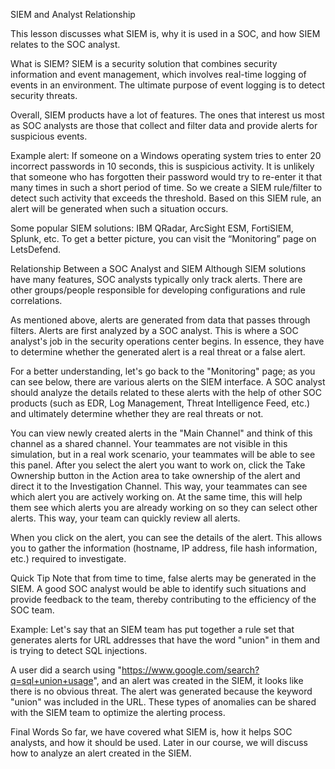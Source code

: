 SIEM and Analyst Relationship

This lesson discusses what SIEM is, why it is used in a SOC, and how SIEM relates to the SOC analyst.

What is SIEM?
SIEM is a security solution that combines security information and event management, which involves real-time logging of events in an environment. The ultimate purpose of event logging is to detect security threats.


Overall, SIEM products have a lot of features. The ones that interest us most as SOC analysts are those that collect and filter data and provide alerts for suspicious events.


Example alert: If someone on a Windows operating system tries to enter 20 incorrect passwords in 10 seconds, this is suspicious activity. It is unlikely that someone who has forgotten their password would try to re-enter it that many times in such a short period of time. So we create a SIEM rule/filter to detect such activity that exceeds the threshold. Based on this SIEM rule, an alert will be generated when such a situation occurs.


Some popular SIEM solutions: IBM QRadar, ArcSight ESM, FortiSIEM, Splunk, etc. To get a better picture, you can visit the “Monitoring” page on LetsDefend.


Relationship Between a SOC Analyst and SIEM
Although SIEM solutions have many features, SOC analysts typically only track alerts. There are other groups/people responsible for developing configurations and rule correlations.

As mentioned above, alerts are generated from data that passes through filters. Alerts are first analyzed by a SOC analyst. This is where a SOC analyst's job in the security operations center begins. In essence, they have to determine whether the generated alert is a real threat or a false alert.



For a better understanding, let's go back to the "Monitoring" page; as you can see below, there are various alerts on the SIEM interface. A SOC analyst should analyze the details related to these alerts with the help of other SOC products (such as EDR, Log Management, Threat Intelligence Feed, etc.) and ultimately determine whether they are real threats or not.






You can view newly created alerts in the "Main Channel" and think of this channel as a shared channel. 
Your teammates are not visible in this simulation, but in a real work scenario, your teammates will be able to see this panel. 
After you select the alert you want to work on, click the Take Ownership button in the Action area to take ownership of the alert and direct it to the Investigation Channel. 
This way, your teammates can see which alert you are actively working on. At the same time, this will help them see which alerts you are already working on so they can select other alerts. 
This way, your team can quickly review all alerts.


When you click on the alert, you can see the details of the alert. 
This allows you to gather the information (hostname, IP address, file hash information, etc.) required to investigate.

Quick Tip
Note that from time to time, false alerts may be generated in the SIEM. A good SOC analyst would be able to identify such situations and provide feedback to the team, thereby contributing to the efficiency of the SOC team.


Example:
Let's say that an SIEM team has put together a rule set that generates alerts for URL addresses that have the word "union" in them and is trying to detect SQL injections.

A user did a search using "https://www.google.com/search?q=sql+union+usage", and an alert was created in the SIEM, it looks like there is no obvious threat. The alert was generated because the keyword "union" was included in the URL. These types of anomalies can be shared with the SIEM team to optimize the alerting process.



Final Words
So far, we have covered what SIEM is, how it helps SOC analysts, and how it should be used. Later in our course, we will discuss how to analyze an alert created in the SIEM.

